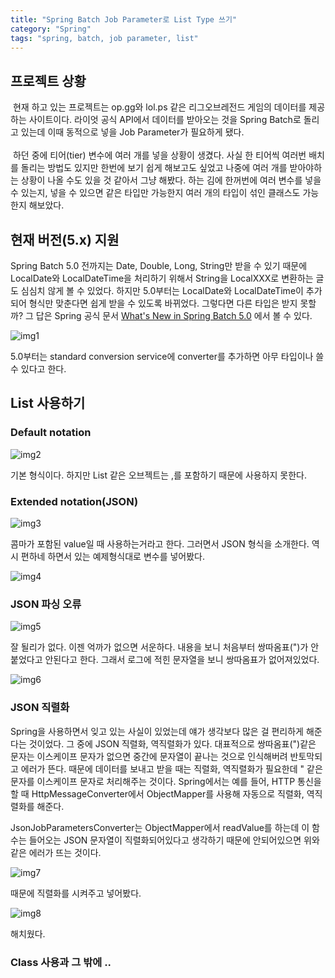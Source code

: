 ```yaml
---
title: "Spring Batch Job Parameter로 List Type 쓰기"
category: "Spring"
tags: "spring, batch, job parameter, list"
---
```


## 프로젝트 상황

&nbsp;현재 하고 있는 프로젝트는 op.gg와 lol.ps 같은 리그오브레전드 게임의 데이터를 제공하는 사이트이다. 라이엇 공식 API에서 데이터를 받아오는 것을 Spring Batch로 돌리고 있는데 이때 동적으로 넣을 Job Parameter가 필요하게 됐다.   
<br>
&nbsp;하던 중에 티어(tier) 변수에 여러 개를 넣을 상황이 생겼다. 사실 한 티어씩 여러번 배치를 돌리는 방법도 있지만 한번에 보기 쉽게 해보고도 싶었고 나중에 여러 개를 받아야하는 상황이 나올 수도 있을 것 같아서 그냥 해봤다. 하는 김에 한꺼번에 여러 변수를 넣을 수 있는지, 넣을 수 있으면 같은 타입만 가능한지 여러 개의 타입이 섞인 클래스도 가능한지 해보았다.

## 현재 버전(5.x) 지원

 Spring Batch 5.0 전까지는 Date, Double, Long, String만 받을 수 있기 때문에 LocalDate와 LocalDateTime을 처리하기 위해서 String을 LocalXXX로 변환하는 글도 심심치 않게 볼 수 있었다. 하지만 5.0부터는 LocalDate와 LocalDateTime이 추가되어 형식만 맞춘다면 쉽게 받을 수 있도록 바뀌었다. 
 그렇다면 다른 타입은 받지 못할까? 그 답은 Spring 공식 문서 [What's New in Spring Batch 5.0](https://docs.spring.io/spring-batch/docs/5.0.4/reference/html/whatsnew.html#default-job-parameter-conversion) 에서 볼 수 있다.

  ![img1](img1.png)

  5.0부터는 standard conversion service에 converter를 추가하면 아무 타입이나 쓸 수 있다고 한다.
  
## List 사용하기
  
### Default notation

  ![img2](img1.png)
  
  기본 형식이다. 하지만 List 같은 오브젝트는 ,를 포함하기 때문에 사용하지 못한다.
  
### Extended notation(JSON)

![img3](img1.png)

  콤마가 포함된 value일 때 사용하는거라고 한다. 그러면서 JSON 형식을 소개한다. 역시 편하네 하면서 있는 예제형식대로 변수를 넣어봤다.

   ![img4](img1.png)

### JSON 파싱 오류

 ![img5](img1.png)

 잘 될리가 없다. 이젠 억까가 없으면 서운하다. 내용을 보니 처음부터 쌍따옴표(")가 안붙었다고 안된다고 한다. 그래서 로그에 적힌 문자열을 보니 쌍따옴표가 없어져있었다.

  ![img6](img1.png)

### JSON 직렬화

Spring을 사용하면서 잊고 있는 사실이 있었는데 얘가 생각보다 많은 걸 편리하게 해준다는 것이었다. 그 중에 JSON 직렬화, 역직렬화가 있다. 대표적으로 쌍따옴표(")같은 문자는 이스케이프 문자가 없으면 중간에 문자열이 끝나는 것으로 인식해버려 반토막되고 에러가 뜬다. 때문에 데이터를 보내고 받을 때는 직렬화, 역직렬화가 필요한데 " 같은 문자를 이스케이프 문자로 처리해주는 것이다. Spring에서는 예를 들어, HTTP 통신을 할 때 HttpMessageConverter에서 ObjectMapper를 사용해 자동으로 직렬화, 역직렬화를 해준다.

JsonJobParametersConverter는 ObjectMapper에서 readValue를 하는데 이 함수는 들어오는 JSON 문자열이 직렬화되어있다고 생각하기 때문에 안되어있으면 위와 같은 에러가 뜨는 것이다. 

![img7](img1.png)

때문에 직렬화를 시켜주고 넣어봤다.

![img8](img1.png)

해치웠다. 

### Class 사용과 그 밖에 ..
